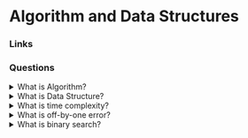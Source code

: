 # Algorithm and Data Structures

### Links

### Questions

<details>
  <summary>What is Algorithm?</summary>

An algorithm is an instruction that describes the order in which actions are to be performed. Algorithms describe how we transform data to get the desired result.

</details>

<details>
  <summary>What is Data Structure?</summary>

A data structure is a software unit that allows storing and processing data of the same type and/or logically related data.

</details>

<details>
  <summary>What is time complexity?</summary>

In general, the complexity is estimated as follows:
First, determine what blocks, independent in terms of operations, the program consists of. Calculate the execution time for each. The resulting time will be the maximum of these values.
For a block, count the number of operations of different types and the cost of each type of operation. The cost is clear: as a rule, it depends on the data structures with which the interaction takes place.

</details>

<details>
  <summary>What is off-by-one error?</summary>

It is error in index (+1). It could happen:

- during calculation of the array index
- if mix strong and not strong comparison

</details>

<details>
  <summary>What is binary search?</summary>

Binary search, also known as half-interval search, logarithmic search, or binary chop, is a search algorithm that finds the position of a target value within a sorted array.

</details>
